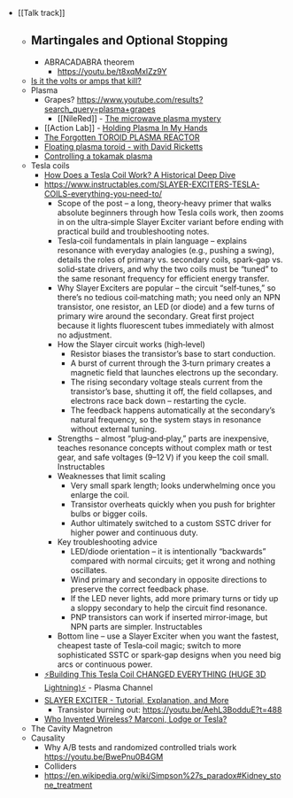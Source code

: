 - [[Talk track]]
	- Martingales and Optional Stopping
		-
		- ABRACADABRA theorem
			- https://youtu.be/t8xqMxlZz9Y
	- [Is it the volts or amps that kill?](https://youtu.be/BGD-oSwJv3E)
	- Plasma
		- Grapes?
		  https://www.youtube.com/results?search_query=plasma+grapes
			- [[NileRed]] - [The microwave plasma mystery](https://youtu.be/l0u8Vtf2GoQ)
		- [[Action Lab]] - [Holding Plasma In My Hands](https://youtu.be/X-QgC6Trns4)
		- [The Forgotten TOROID PLASMA REACTOR](https://youtu.be/Rw3sfhW3Bt0)
		- [Floating plasma toroid - with David Ricketts](https://youtu.be/iXqbCmTt1Yg)
		- [Controlling a tokamak plasma](https://youtu.be/I8hXBrEhxKU)
	- Tesla coils
		- [How Does a Tesla Coil Work? A Historical Deep Dive](https://youtu.be/IN9jb3fzZd0)
		- https://www.instructables.com/SLAYER-EXCITERS-TESLA-COILS-everything-you-need-to/
			- Scope of the post – a long, theory‑heavy primer that walks absolute beginners through how Tesla coils work, then zooms in on the ultra‑simple Slayer Exciter variant before ending with practical build and troubleshooting notes.
			- Tesla‑coil fundamentals in plain language – explains resonance with everyday analogies (e.g., pushing a swing), details the roles of primary vs. secondary coils, spark‑gap vs. solid‑state drivers, and why the two coils must be “tuned” to the same resonant frequency for efficient energy transfer.
			- Why Slayer Exciters are popular – the circuit “self‑tunes,” so there’s no tedious coil‑matching math; you need only an NPN transistor, one resistor, an LED (or diode) and a few turns of primary wire around the secondary. Great first project because it lights fluorescent tubes immediately with almost no adjustment.
			- How the Slayer circuit works (high‑level)
				- Resistor biases the transistor’s base to start conduction.
				- A burst of current through the 3‑turn primary creates a magnetic field that launches electrons up the secondary.
				- The rising secondary voltage steals current from the transistor’s base, shutting it off, the field collapses, and electrons race back down – restarting the cycle.
				- The feedback happens automatically at the secondary’s natural frequency, so the system stays in resonance without external tuning.
			- Strengths – almost “plug‑and‑play,” parts are inexpensive, teaches resonance concepts without complex math or test gear, and safe voltages (9–12 V) if you keep the coil small. 
			  Instructables
			- Weaknesses that limit scaling
				- Very small spark length; looks underwhelming once you enlarge the coil.
				- Transistor overheats quickly when you push for brighter bulbs or bigger coils.
				- Author ultimately switched to a custom SSTC driver for higher power and continuous duty.
			- Key troubleshooting advice
				- LED/diode orientation – it is intentionally “backwards” compared with normal circuits; get it wrong and nothing oscillates.
				- Wind primary and secondary in opposite directions to preserve the correct feedback phase.
				- If the LED never lights, add more primary turns or tidy up a sloppy secondary to help the circuit find resonance.
				- PNP transistors can work if inserted mirror‑image, but NPN parts are simpler. 
				  Instructables
			- Bottom line – use a Slayer Exciter when you want the fastest, cheapest taste of Tesla‑coil magic; switch to more sophisticated SSTC or spark‑gap designs when you need big arcs or continuous power.
		- [⚡Building This Tesla Coil CHANGED EVERYTHING (HUGE 3D Lightning)⚡](https://youtu.be/wWIeUsnqkRk) - Plasma Channel
		- [SLAYER EXCITER - Tutorial, Explanation, and More](https://youtu.be/AehL3BodduE)
			- Transistor burning out: https://youtu.be/AehL3BodduE?t=488
		- [Who Invented Wireless? Marconi, Lodge or Tesla?](https://youtu.be/dc41FCzeZNw)
	- The Cavity Magnetron
	- Causality
		- Why A/B tests and randomized controlled trials work
		  https://youtu.be/BwePnu0B4GM
		- Colliders
		- https://en.wikipedia.org/wiki/Simpson%27s_paradox#Kidney_stone_treatment